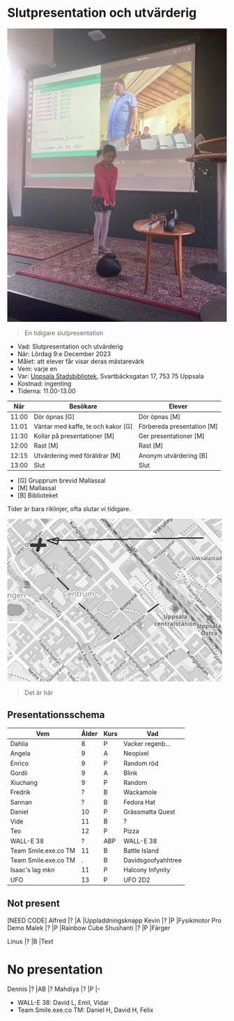# Slutpresentation och utvärderig

![](../../activities/20230527_slutpresentation/IMG_9858.jpg)

> En tidigare slutpresentation

 * Vad: Slutpresentation och utvärderig
 * När: Lördag 9:e December 2023
 * Målet: att elever får visar deras mästarevärk
 * Vem: varje en
 * Var: [Uppsala Stadsbibliotek](https://bibliotekuppsala.se/web/arena/stadsbiblioteket), Svartbäcksgatan 17, 753 75 Uppsala
 * Kostnad: ingenting
 * Tiderna: 11.00-13.00

När  |Besökare                           | Elever
-----|-----------------------------------|-----------------------
11:00|Dör öpnas [G]                      | Dör öpnas [M]
11:01|Väntar med kaffe, te och kakor [G] | Förbereda presentation [M]
11:30|Kollar på presentationer  [M]      | Ger presentationer  [M]
12:00|Rast [M]                           | Rast  [M]
12:15|Utvärdering med föräldrar [M]      | Anonym utvärdering [B]
13:00|Slut                               | Slut

 * [G] Grupprum brevid Mallassal
 * [M] Mallassal
 * [B] Biblioteket

Tider är bara riklinjer, ofta slutar vi tidigare.

![](usb.png)

> Det är här

## Presentationsschema

Vem                  |Ålder|Kurs|Vad
---------------------|-----|----|----------------
Dahlia               |8    |P   |Vacker regenb...
Angela               |9    |A   |Neopixel
Enrico               |9    |P   |Random röd
Gordii               |9    |A   |Blink
Xiuchang             |9    |P   |Random
Fredrik              |?    |B   |Wackamole
Sannan               |?    |B   |Fedora Hat
Daniel               |10   |P   |Grässmatta Quest
Vide                 |11   |B   |?
Teo                  |12   |P   |Pizza
WALL-E 38            |?    |ABP |WALL-E 38
Team Smile.exe.co TM |11   |B   |Battle Island
Team Smile.exe.co TM |.    |B   |Davidsgoofyahhtree
Isaac's lag mkn      |11   |P   |Halcony Infynity
UFO                  |13   |P   |UFO 2D2


## Not present

[NEED CODE] Alfred    |?    |A   |Uppladdningsknapp
Kevin            |?    |P   |Fysikmotor Pro Demo
Malek            |?    |P   |Rainbow Cube
Shushanti        |?    |P   |Färger

Linus            |?    |B   |Text

# No presentation

Dennis           |?    |AB  |?
Mahdiya          |?    |P   |-


 * WALL-E 38: David L, Emil, Vidar
 * Team Smile.exe.co TM: Daniel H, David H, Felix

